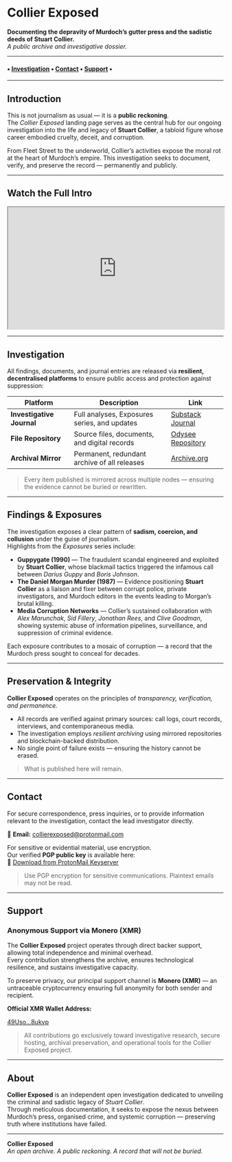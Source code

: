 # Collier Exposed  
**Documenting the depravity of Murdoch’s gutter press and the sadistic deeds of Stuart Collier.**  
_A public archive and investigative dossier._

---

#### ▪ [Investigation](#investigation) ▪ [Contact](#contact) ▪ [Support](#support) ▪

---

## Introduction

This is not journalism as usual — it is a **public reckoning**.  
The *Collier Exposed* landing page serves as the central hub for our ongoing investigation into the life and legacy of **Stuart Collier**, a tabloid figure whose career embodied cruelty, deceit, and corruption.

From Fleet Street to the underworld, Collier’s activities expose the moral rot at the heart of Murdoch’s empire. This investigation seeks to document, verify, and preserve the record — permanently and publicly.

---

## Watch the Full Intro

<iframe id="odysee-iframe" style="width:100%; aspect-ratio:16 / 9;" src="https://odysee.com/%24/embed/%40CollierExposed%3Af%2FCollier-Exposed-Full-Intro-2023%3A6?r=CVVWQMQjaWQxDrsb2MpjurpNibUS8Ton" allowfullscreen></iframe>

---

## Investigation

All findings, documents, and journal entries are released via **resilient, decentralised platforms** to ensure public access and protection against suppression:

| Platform | Description | Link |
|-----------|--------------|------|
| **Investigative Journal** | Full analyses, Exposures series, and updates | [Substack Journal](https://collierexposed.substack.com/) |
| **File Repository** | Source files, documents, and digital records | [Odysee Repository](https://odysee.com/@CollierExposed:f?view=content) |
| **Archival Mirror** | Permanent, redundant archive of all releases | [Archive.org](https://archive.org/details/@collierexposed?sort=-date) |

> Every item published is mirrored across multiple nodes — ensuring the evidence cannot be buried or rewritten.

---

## Findings & Exposures

The investigation exposes a clear pattern of **sadism, coercion, and collusion** under the guise of journalism.  
Highlights from the *Exposures* series include:

- **Guppygate (1990)** — The fraudulent scandal engineered and exploited by **Stuart Collier**, whose blackmail tactics triggered the infamous call between *Darius Guppy* and *Boris Johnson*.  
- **The Daniel Morgan Murder (1987)** — Evidence positioning **Stuart Collier** as a liaison and fixer between corrupt police, private investigators, and Murdoch editors in the events leading to Morgan’s brutal killing.  
- **Media Corruption Networks** — Collier’s sustained collaboration with *Alex Marunchak*, *Sid Fillery*, *Jonathan Rees*, and *Clive Goodman*, showing systemic abuse of information pipelines, surveillance, and suppression of criminal evidence.  

Each exposure contributes to a mosaic of corruption — a record that the Murdoch press sought to conceal for decades.

---

## Preservation & Integrity

**Collier Exposed** operates on the principles of *transparency, verification, and permanence.*  

- All records are verified against primary sources: call logs, court records, interviews, and contemporaneous media.  
- The investigation employs *resilient archiving* using mirrored repositories and blockchain-backed distribution.  
- No single point of failure exists — ensuring the history cannot be erased.

> What is published here will remain.

---

## Contact

For secure correspondence, press inquiries, or to provide information relevant to the investigation, contact the lead investigator directly.

📧 **Email:** [collierexposed@protonmail.com](mailto:collierexposed@protonmail.com)

For sensitive or evidential material, use encryption.  
Our verified **PGP public key** is available here:  
🔑 [Download from ProtonMail Keyserver](https://api.protonmail.ch/pks/lookup?op=get&search=collierexposed@protonmail.com)


> Use PGP encryption for sensitive communications. Plaintext emails may not be read.

---

## Support

### **Anonymous Support via Monero (XMR)**

The **Collier Exposed** project operates through direct backer support, allowing total independence and minimal overhead.  
Every contribution strengthens the archive, ensures technological resilience, and sustains investigative capacity.

To preserve privacy, our principal support channel is **Monero (XMR)** — an untraceable cryptocurrency ensuring full anonymity for both sender and recipient.

**Official XMR Wallet Address:**

[49Uso...8ukvp](https://xmrchain.net/search?value=49UsoqVWXWJaddJECG47CtajbvPY5uhbc8FkPTCNPQhRWNZCcAh6cpZVDf6bJt4pFNaFLu352oAVwhPR7eQUTCBsMo8ukvp)

> All contributions go exclusively toward investigative research, secure hosting, archival preservation, and operational tools for the Collier Exposed project.

---

## About

**Collier Exposed** is an independent open investigation dedicated to unveiling the criminal and sadistic legacy of *Stuart Collier*.  
Through meticulous documentation, it seeks to expose the nexus between Murdoch’s press, organised crime, and systemic corruption — preserving truth where institutions have failed.

---

**Collier Exposed**  
*An open archive. A public reckoning. A record that will not be buried.*
